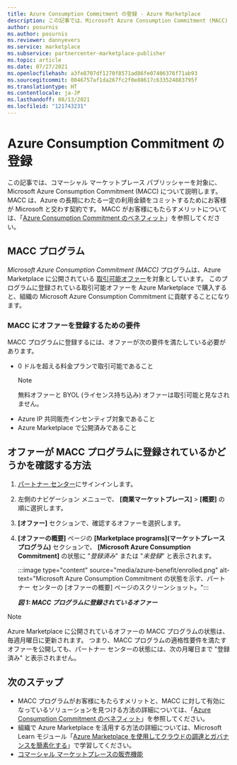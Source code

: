 ```yaml
---
title: Azure Consumption Commitment の登録 - Azure Marketplace
description: この記事では、Microsoft Azure Consumption Commitment (MACC) プログラムの概要、オファーが MACC プログラムに登録されているかどうかを確認する方法、MACC の要件について説明します。
author: posurnis
ms.author: posurnis
ms.reviewer: dannyevers
ms.service: marketplace
ms.subservice: partnercenter-marketplace-publisher
ms.topic: article
ms.date: 07/27/2021
ms.openlocfilehash: a3fe8707df1270f8571ad86fe07406376f71ab93
ms.sourcegitcommit: 0046757af1da267fc2f0e88617c633524883795f
ms.translationtype: HT
ms.contentlocale: ja-JP
ms.lasthandoff: 08/13/2021
ms.locfileid: "121743231"
---
```

# <a name="azure-consumption-commitment-enrollment"></a>Azure Consumption Commitment の登録

この記事では、コマーシャル マーケットプレース パブリッシャーを対象に、Microsoft Azure Consumption Commitment (MACC) について説明します。MACC は、Azure の長期にわたる一定の利用金額をコミットするためにお客様が Microsoft と交わす契約です。 MACC がお客様にもたらすメリットについては、「[Azure Consumption Commitment のベネフィット](/marketplace/azure-consumption-commitment-benefit)」を参照してください。

## <a name="macc-program"></a>MACC プログラム

_Microsoft Azure Consumption Commitment (MACC)_ プログラムは、Azure Marketplace に公開されている [取引可能オファー](marketplace-commercial-transaction-capabilities-and-considerations.md#transact-overview)を対象としています。 このプログラムに登録されている取引可能オファーを Azure Marketplace で購入すると、組織の Microsoft Azure Consumption Commitment に貢献することになります。

### <a name="requirements-for-an-offer-to-be-enrolled-in-macc"></a>MACC にオファーを登録するための要件

MACC プログラムに登録するには、オファーが次の要件を満たしている必要があります。

- 0 ドルを超える料金プランで取引可能であること  
    > [!NOTE]
    > 無料オファーと BYOL (ライセンス持ち込み) オファーは取引可能と見なされません。
- Azure IP 共同販売インセンティブ対象であること
- Azure Marketplace で公開済みであること

## <a name="how-to-see-if-your-offer-is-enrolled-in-the-macc-program"></a>オファーが MACC プログラムに登録されているかどうかを確認する方法

1. [パートナー センター](https://partner.microsoft.com/dashboard/home)にサインインします。
1. 左側のナビゲーション メニューで、 **[商業マーケットプレース]**  >  **[概要]** の順に選択します。
1. **[オファー]** セクションで、確認するオファーを選択します。
1. **[オファーの概要]** ページの **[Marketplace programs]\(マーケットプレース プログラム\)** セクションで、 **[Microsoft Azure Consumption Commitment]** の状態に "_登録済み_" または "_未登録_" と表示されます。

    :::image type="content" source="media/azure-benefit/enrolled.png" alt-text="Microsoft Azure Consumption Commitment の状態を示す、パートナー センターの [オファーの概要] ページのスクリーンショット。":::

    ***図 1: MACC プログラムに登録されているオファー***

> [!NOTE]
> Azure Marketplace に公開されているオファーの MACC プログラムの状態は、毎週月曜日に更新されます。 つまり、MACC プログラムの適格性要件を満たすオファーを公開しても、パートナー センターの状態には、次の月曜日まで "登録済み" と表示されません。

## <a name="next-steps"></a>次のステップ

- MACC プログラムがお客様にもたらすメリットと、MACC に対して有効になっているソリューションを見つける方法の詳細については、「[Azure Consumption Commitment のベネフィット](/marketplace/azure-consumption-commitment-benefit)」を参照してください。
- 組織で Azure Marketplace を活用する方法の詳細については、Microsoft Learn モジュール「[Azure Marketplace を使用してクラウドの調達とガバナンスを簡素化する](/learn/modules/simplify-cloud-procurement-governance-azure-marketplace/)」で学習してください。
- [コマーシャル マーケットプレースの販売機能](marketplace-commercial-transaction-capabilities-and-considerations.md#transact-publishing-option)

